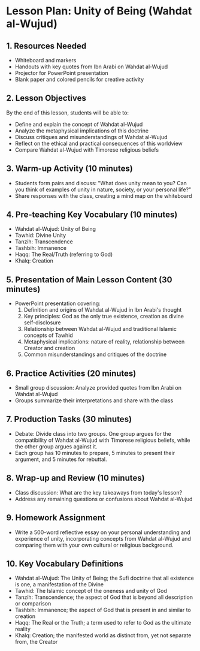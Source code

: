 # Lesson Plan: Unity of Being (Wahdat al-Wujud)

## 1. Resources Needed

- Whiteboard and markers
- Handouts with key quotes from Ibn Arabi on Wahdat al-Wujud
- Projector for PowerPoint presentation
- Blank paper and colored pencils for creative activity

## 2. Lesson Objectives

By the end of this lesson, students will be able to:
- Define and explain the concept of Wahdat al-Wujud
- Analyze the metaphysical implications of this doctrine
- Discuss critiques and misunderstandings of Wahdat al-Wujud
- Reflect on the ethical and practical consequences of this worldview
- Compare Wahdat al-Wujud with Timorese religious beliefs

## 3. Warm-up Activity (10 minutes)

- Students form pairs and discuss: "What does unity mean to you? Can you think of examples of unity in nature, society, or your personal life?"
- Share responses with the class, creating a mind map on the whiteboard

## 4. Pre-teaching Key Vocabulary (10 minutes)

- Wahdat al-Wujud: Unity of Being
- Tawhid: Divine Unity
- Tanzih: Transcendence
- Tashbih: Immanence
- Haqq: The Real/Truth (referring to God)
- Khalq: Creation

## 5. Presentation of Main Lesson Content (30 minutes)

- PowerPoint presentation covering:
  1. Definition and origins of Wahdat al-Wujud in Ibn Arabi's thought
  2. Key principles: God as the only true existence, creation as divine self-disclosure
  3. Relationship between Wahdat al-Wujud and traditional Islamic concepts of Tawhid
  4. Metaphysical implications: nature of reality, relationship between Creator and creation
  5. Common misunderstandings and critiques of the doctrine

## 6. Practice Activities (20 minutes)

- Small group discussion: Analyze provided quotes from Ibn Arabi on Wahdat al-Wujud
- Groups summarize their interpretations and share with the class

## 7. Production Tasks (30 minutes)

- Debate: Divide class into two groups. One group argues for the compatibility of Wahdat al-Wujud with Timorese religious beliefs, while the other group argues against it.
- Each group has 10 minutes to prepare, 5 minutes to present their argument, and 5 minutes for rebuttal.

## 8. Wrap-up and Review (10 minutes)

- Class discussion: What are the key takeaways from today's lesson?
- Address any remaining questions or confusions about Wahdat al-Wujud

## 9. Homework Assignment

- Write a 500-word reflective essay on your personal understanding and experience of unity, incorporating concepts from Wahdat al-Wujud and comparing them with your own cultural or religious background.

## 10. Key Vocabulary Definitions

- Wahdat al-Wujud: The Unity of Being; the Sufi doctrine that all existence is one, a manifestation of the Divine
- Tawhid: The Islamic concept of the oneness and unity of God
- Tanzih: Transcendence; the aspect of God that is beyond all description or comparison
- Tashbih: Immanence; the aspect of God that is present in and similar to creation
- Haqq: The Real or the Truth; a term used to refer to God as the ultimate reality
- Khalq: Creation; the manifested world as distinct from, yet not separate from, the Creator